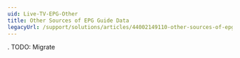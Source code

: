 ```yaml
---
uid: Live-TV-EPG-Other
title: Other Sources of EPG Guide Data
legacyUrl: /support/solutions/articles/44002149110-other-sources-of-epg-guide-data
---
```


.
TODO: Migrate